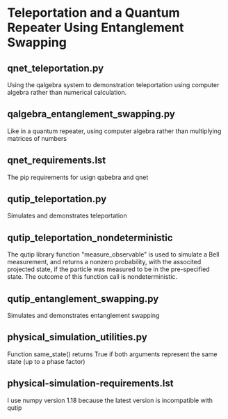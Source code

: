 # Teleportation and a Quantum Repeater Using Entanglement Swapping
## qnet_teleportation.py
Using the qalgebra system to demonstration teleportation using computer algebra rather than numerical calculation.
## qalgebra_entanglement_swapping.py
Like in a quantum repeater, using computer algebra rather than multiplying matrices of numbers
## qnet_requirements.lst
The pip requirements for usign qabebra and qnet
## qutip_teleportation.py
Simulates and demonstrates teleportation
## qutip_teleportation_nondeterministic
The qutip library function "measure_observable" is used to simulate a Bell measurement, and returns a nonzero probability, with the associted projected state, if the particle was measured to be in the pre-specified state. The outcome of this function call is nondeterministic.
## qutip_entanglement_swapping.py
Simulates and demonstrates entanglement swapping
## physical_simulation_utilities.py
Function same_state() returns True if both arguments represent the same state (up to a phase factor)
## physical-simulation-requirements.lst
I use numpy version 1.18 because the latest version is incompatible with qutip
